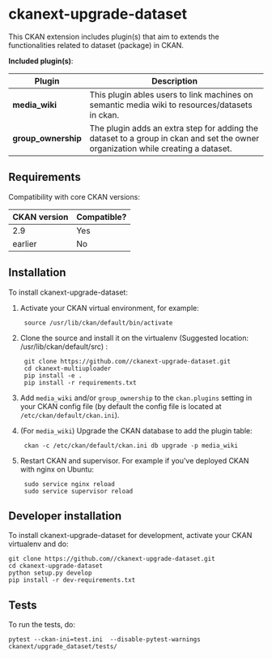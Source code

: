 # ckanext-upgrade-dataset

This CKAN extension includes plugin(s) that aim to extends the functionalities related to dataset (package) in CKAN. 

**Included plugin(s)**:

| Plugin    | Description   |
| --------------- | ------------- |
|  **media_wiki** | This plugin  ables users to link machines on semantic media wiki to resources/datasets in ckan.    |
| **group_ownership** | The plugin adds an extra step for adding the dataset to a group in ckan and set the owner organization while creating a dataset.           |




## Requirements

Compatibility with core CKAN versions:

| CKAN version    | Compatible?   |
| --------------- | ------------- |
|  2.9 | Yes    |
| earlier | No |           |



## Installation

To install ckanext-upgrade-dataset:

1. Activate your CKAN virtual environment, for example:

        source /usr/lib/ckan/default/bin/activate

2. Clone the source and install it on the virtualenv (Suggested location: /usr/lib/ckan/default/src)
:

        git clone https://github.com//ckanext-upgrade-dataset.git
        cd ckanext-multiuploader
        pip install -e .
        pip install -r requirements.txt

3. Add `media_wiki` and/or `group_ownership` to the `ckan.plugins` setting in your CKAN
   config file (by default the config file is located at
   `/etc/ckan/default/ckan.ini`).

4. (For `media_wiki`) Upgrade the CKAN database to add the plugin table:

        ckan -c /etc/ckan/default/ckan.ini db upgrade -p media_wiki


4. Restart CKAN and supervisor. For example if you've deployed CKAN with nginx on Ubuntu:

        sudo service nginx reload
        sudo service supervisor reload



## Developer installation

To install ckanext-upgrade-dataset for development, activate your CKAN virtualenv and
do:

    git clone https://github.com//ckanext-upgrade-dataset.git
    cd ckanext-upgrade-dataset
    python setup.py develop
    pip install -r dev-requirements.txt


## Tests

To run the tests, do:

    pytest --ckan-ini=test.ini  --disable-pytest-warnings  ckanext/upgrade_dataset/tests/


